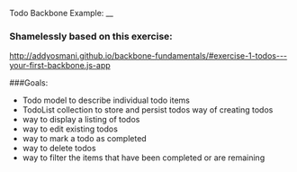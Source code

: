 
Todo Backbone Example:
__

### Shamelessly based on this exercise:

http://addyosmani.github.io/backbone-fundamentals/#exercise-1-todos---your-first-backbone.js-app

###Goals:
* Todo model to describe individual todo items
* TodoList collection to store and persist todos way of creating todos
* way to display a listing of todos
* way to edit existing todos
* way to mark a todo as completed
* way to delete todos
* way to filter the items that have been completed or are remaining
